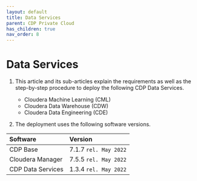 ```yaml
---
layout: default
title: Data Services
parent: CDP Private Cloud
has_children: true
nav_order: 8
---
```


# Data Services

1. This article and its sub-articles explain the requirements as well as the step-by-step procedure to deploy the following CDP Data Services. 

    - Cloudera Machine Learning (CML)
    - Cloudera Data Warehouse (CDW)
    - Cloudera Data Engineering (CDE)

2. The deployment uses the following software versions.

| Software       | Version         |
|:-------------|:------------------|
| CDP Base           | 7.1.7 `rel. May 2022`  | 
| Cloudera Manager   | 7.5.5 `rel. May 2022`  | 
| CDP Data Services  | 1.3.4 `rel. May 2022`  | 